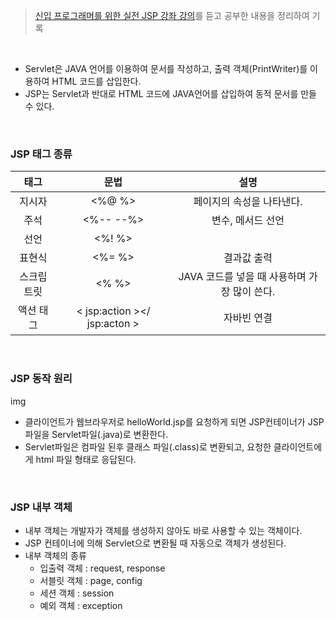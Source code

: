 > [신입 프로그래머를 위한 실전 JSP 강좌 강의](https://www.inflearn.com/course/%EC%8B%A4%EC%A0%84-jsp-%EA%B0%95%EC%A2%8C/dashboard)를 듣고 공부한 내용을 정리하여 기록

<br>

- Servlet은 JAVA 언어를 이용하여 문서를 작성하고, 출력 객체(PrintWriter)를 이용하여 HTML 코드를 삽입한다.
- JSP는 Servlet과 반대로 HTML 코드에 JAVA언어를 삽입하여 동적 문서를 만들 수 있다.
<br>

### JSP 태그 종류
|태그|문법|설명|
|:-:|:-:|:-:|
|지시자|<%@    %>|페이지의 속성을 나타낸다.|
|주석|<%--    --%>|변수, 메서드 선언|
|선언|<%!    %>|	 
|표현식|<%=    %>|결과값 출력|
|스크립트릿|<%    %>|JAVA 코드를 넣을 때 사용하며 가장 많이 쓴다.|
|액션 태그|< jsp:action ></ jsp:acton >|자바빈 연결|
<br>

### JSP 동작 원리
img
- 클라이언트가 웹브라우저로 helloWorld.jsp를 요청하게 되면 JSP컨테이너가 JSP파일을 Servlet파일(.java)로 변환한다.
- Servlet파일은 컴파일 된후 클래스 파일(.class)로 변환되고, 요청한 클라이언트에게 html 파일 형태로 응답된다.
<br>

### JSP 내부 객체
- 내부 객체는 개발자가 객체를 생성하지 않아도 바로 사용할 수 있는 객체이다.
- JSP 컨테이너에 의해 Servlet으로 변환될 때 자동으로 객체가 생성된다.
- 내부 객체의 종류
	* 입출력 객체 : request, response
	* 서블릿 객체 : page, config
	* 세션 객체 : session
	* 예외 객체 : exception
